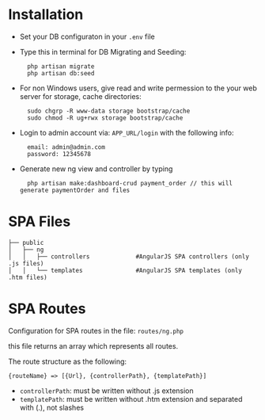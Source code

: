 # Installation

- Set your DB configuraton in your `.env` file
- Type this in terminal for DB Migrating and Seeding:

        php artisan migrate
        php artisan db:seed

- For non Windows users, give read and write permession to the your web server for storage, cache directories: 

        sudo chgrp -R www-data storage bootstrap/cache
        sudo chmod -R ug+rwx storage bootstrap/cache

- Login to admin account via: `APP_URL/login` with the following info:

        email: admin@admin.com
        password: 12345678    
  
- Generate new ng view and controller by typing 

        php artisan make:dashboard-crud payment_order // this will generate paymentOrder and files

# SPA Files

    ├── public
    │   ├── ng
    │   │   ├── controllers             #AngularJS SPA controllers (only .js files)
    │   │   └── templates               #AngularJS SPA templates (only .htm files)


# SPA Routes

Configuration for SPA routes in the file: `routes/ng.php`

this file returns an array which represents all routes.

The route structure as the following:

    {routeName} => [{Url}, {controllerPath}, {templatePath}]

- `controllerPath`: must be written without .js extension
- `templatePath`: must be written without .htm extension and separated with (.), not slashes

